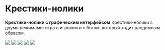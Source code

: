 # Крестики-нолики

**Крестики-нолики с графическим интерфейсом**
Крестики-нолики с двумя режимами: игра с игроком и с ботом, который ходит рандомным образом.

[![](https://github.com/voltara13/tiktaktoe/scr1.png)](https://github.com/voltara13/tiktaktoe/scr1.png)
[![](https://github.com/voltara13/tiktaktoe/scr2.png)](https://github.com/voltara13/tiktaktoe/scr2.png)
[![](https://github.com/voltara13/tiktaktoe/scr3.png)](https://github.com/voltara13/tiktaktoe/scr3.png)
[![](https://github.com/voltara13/tiktaktoe/scr4.png)](https://github.com/voltara13/tiktaktoe/scr4.png)
[![](https://github.com/voltara13/tiktaktoe/scr5.png)](https://github.com/voltara13/tiktaktoe/scr5.png)
